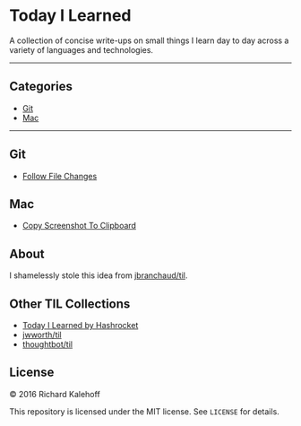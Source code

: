 # Today I Learned

A collection of concise write-ups on small things I learn day to day across a
variety of languages and technologies.

---

## Categories

* [Git](#git)
* [Mac](#mac)

---

## Git

* [Follow File Changes](git/follow-file-changes.md)

## Mac

* [Copy Screenshot To Clipboard](mac/screenshot-to-clipboard.md)

## About

I shamelessly stole this idea from
[jbranchaud/til](https://github.com/jbranchaud/til).

## Other TIL Collections

* [Today I Learned by Hashrocket](https://til.hashrocket.com)
* [jwworth/til](https://github.com/jwworth/til)
* [thoughtbot/til](https://github.com/thoughtbot/til)

## License

&copy; 2016 Richard Kalehoff

This repository is licensed under the MIT license. See `LICENSE` for
details.
